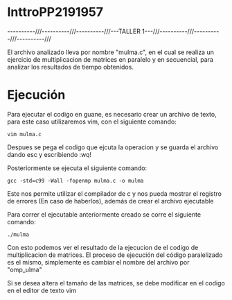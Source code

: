 # InttroPP2191957

----------///----------///----------///---TALLER 1---///----------///----------///----------///

El archivo analizado lleva por nombre "mulma.c", en el cual se realiza un ejercicio de multiplicacion de matrices en paralelo y en secuencial, para analizar los resultados de tiempo obtenidos.
# Ejecución

Para ejecutar el codigo en guane, es necesario crear un archivo de texto, para este caso utilizaremos vim, con el siguiente comando:

    vim mulma.c

Despues se pega el codigo que ejcuta la operacion y se guarda el archivo dando esc y escribiendo :wq!

Posteriormente se ejecuta el siguiente comando:

    gcc -std=c99 -Wall -fopenmp mulma.c -o mulma

Este nos permite utilizar el compilador de c y nos pueda mostrar el registro de errores (En caso de haberlos), además de crear el archivo ejecutable

Para correr el ejecutable anteriormente creado se corre el siguiente comando:

    ./mulma

Con esto podemos ver el resultado de la ejecucion de el codigo de multiplicacion de matrices.
El proceso de ejecución del código paralelizado es el mismo, simplemente es cambiar el nombre del archivo por "omp_ulma"

Si se desea altera el tamaño de las matrices, se debe modificar en el codigo en el editor de texto vim
